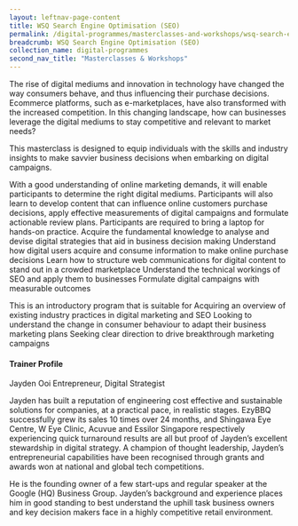 ```yaml
---
layout: leftnav-page-content
title: WSQ Search Engine Optimisation (SEO)
permalink: /digital-programmes/masterclasses-and-workshops/wsq-search-engine-optimisation
breadcrumb: WSQ Search Engine Optimisation (SEO)
collection_name: digital-programmes
second_nav_title: "Masterclasses & Workshops"
---
```


<p>The rise of digital mediums and innovation in technology have changed the way consumers behave, and thus influencing their purchase decisions. Ecommerce platforms, such as e-marketplaces, have also transformed with the increased competition. In this changing landscape, how can businesses leverage the digital mediums to stay competitive and relevant to market needs?

This masterclass is designed to equip individuals with the skills and industry insights to make savvier business decisions when embarking on digital campaigns. 

With a good understanding of online marketing demands, it will enable participants to determine the right digital mediums. Participants will also learn to develop content that can influence online customers purchase decisions, apply effective measurements of digital campaigns and formulate actionable review plans.
Participants are required to bring a laptop for hands-on practice.
Acquire the fundamental knowledge to analyse and devise digital strategies that aid in  business decision making
Understand how digital users acquire and consume information to make online purchase  decisions
Learn how to structure web communications for digital content to stand out in a crowded  marketplace
Understand the technical workings of SEO and apply them to businesses
Formulate digital campaigns with measurable outcomes

This is an introductory program that is suitable for
Acquiring an overview of existing industry practices in digital marketing and SEO
Looking to understand the change in consumer behaviour to adapt their business marketing plans
Seeking clear direction to drive breakthrough marketing campaigns
</p>

<h4>Trainer Profile</h4>
Jayden Ooi
Entrepreneur, Digital Strategist

Jayden has built a reputation of engineering cost effective and  sustainable solutions for companies, at a practical pace, in realistic stages. EzyBBQ successfully grew its sales 10 times over 24 months, and Shingawa Eye Centre, W Eye Clinic, Acuvue and  Essilor Singapore respectively experiencing quick turnaround results are all but proof of Jayden’s  excellent stewardship in digital strategy. A champion of thought leadership, Jayden’s entrepreneurial  capabilities have been recognised through grants and awards won at national and global tech  competitions.

He is the founding owner of a few start-ups and regular speaker at the Google (HQ) Business Group. Jayden’s background and experience places him in good standing to best understand the uphill task business owners and key decision makers face in a highly competitive retail environment.</p>
